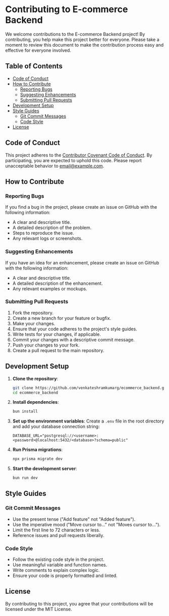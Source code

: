 # Contributing to E-commerce Backend

We welcome contributions to the E-commerce Backend project! By contributing, you help make this project better for everyone. Please take a moment to review this document to make the contribution process easy and effective for everyone involved.

## Table of Contents

- [Code of Conduct](#code-of-conduct)
- [How to Contribute](#how-to-contribute)
  - [Reporting Bugs](#reporting-bugs)
  - [Suggesting Enhancements](#suggesting-enhancements)
  - [Submitting Pull Requests](#submitting-pull-requests)
- [Development Setup](#development-setup)
- [Style Guides](#style-guides)
  - [Git Commit Messages](#git-commit-messages)
  - [Code Style](#code-style)
- [License](#license)

## Code of Conduct

This project adheres to the [Contributor Covenant Code of Conduct](./CODE_OF_CONDUCT.md). By participating, you are expected to uphold this code. Please report unacceptable behavior to [email@example.com](mailto:email@example.com).

## How to Contribute

### Reporting Bugs

If you find a bug in the project, please create an issue on GitHub with the following information:

- A clear and descriptive title.
- A detailed description of the problem.
- Steps to reproduce the issue.
- Any relevant logs or screenshots.

### Suggesting Enhancements

If you have an idea for an enhancement, please create an issue on GitHub with the following information:

- A clear and descriptive title.
- A detailed description of the enhancement.
- Any relevant examples or mockups.

### Submitting Pull Requests

1. Fork the repository.
2. Create a new branch for your feature or bugfix.
3. Make your changes.
4. Ensure that your code adheres to the project's style guides.
5. Write tests for your changes, if applicable.
6. Commit your changes with a descriptive commit message.
7. Push your changes to your fork.
8. Create a pull request to the main repository.

## Development Setup

1. **Clone the repository**:
    ```sh
    git clone https://github.com/venkateshramkumarg/ecommerce_backend.git
    cd ecommerce_backend
    ```

2. **Install dependencies**:
    ```sh
    bun install
    ```

3. **Set up the environment variables**:
    Create a `.env` file in the root directory and add your database connection string:
    ```plaintext
    DATABASE_URL="postgresql://<username>:<password>@localhost:5432/<database>?schema=public"
    ```

4. **Run Prisma migrations**:
    ```sh
    npx prisma migrate dev
    ```

5. **Start the development server**:
    ```sh
    bun run dev
    ```

## Style Guides

### Git Commit Messages

- Use the present tense ("Add feature" not "Added feature").
- Use the imperative mood ("Move cursor to..." not "Moves cursor to...").
- Limit the first line to 72 characters or less.
- Reference issues and pull requests liberally.

### Code Style

- Follow the existing code style in the project.
- Use meaningful variable and function names.
- Write comments to explain complex logic.
- Ensure your code is properly formatted and linted.

## License

By contributing to this project, you agree that your contributions will be licensed under the MIT License.
